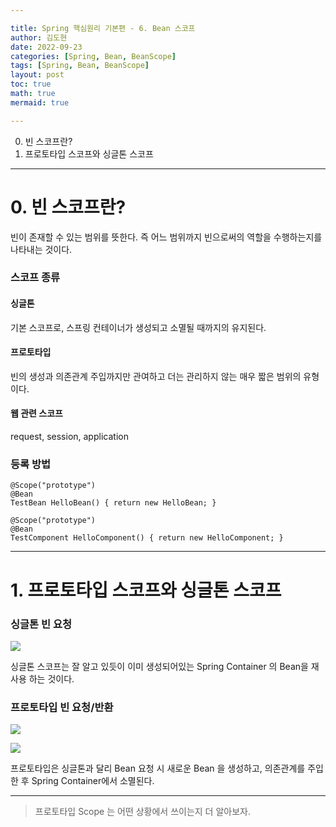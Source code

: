 ```yaml
---

title: Spring 핵심원리 기본편 - 6. Bean 스코프
author: 김도현
date: 2022-09-23
categories: [Spring, Bean, BeanScope]
tags: [Spring, Bean, BeanScope]
layout: post
toc: true
math: true
mermaid: true

---
```


0. 빈 스코프란?
1. 프로토타입 스코프와 싱글톤 스코프

---

# 0. 빈 스코프란?

빈이 존재할 수 있는 범위를 뜻한다. 즉 어느 범위까지 빈으로써의 역할을 수행하는지를 나타내는 것이다.

### 스코프 종류

#### 싱글톤

기본 스코프로, 스프링 컨테이너가 생성되고 소멸될 때까지의 유지된다.

#### 프로토타입

빈의 생성과 의존관계 주입까지만 관여하고 더는 관리하지 않는 매우 짧은 범위의 유형이다.

#### 웹 관련 스코프

request, session, application


### 등록 방법

    @Scope("prototype")
    @Bean
    TestBean HelloBean() { return new HelloBean; }

    @Scope("prototype")
    @Bean
    TestComponent HelloComponent() { return new HelloComponent; }

---

# 1. 프로토타입 스코프와 싱글톤 스코프

### 싱글톤 빈 요청

![](https://user-images.githubusercontent.com/60564431/192430261-871031c5-9abf-4700-ba93-3b81f498e812.png)

싱글톤 스코프는 잘 알고 있듯이 이미 생성되어있는 Spring Container 의 Bean을 재사용 하는 것이다.

### 프로토타입 빈 요청/반환

![](https://user-images.githubusercontent.com/60564431/192430259-8ec503d4-5bf2-403b-95ff-04961507ccc5.png)

![](https://user-images.githubusercontent.com/60564431/192430252-a931283c-d878-489e-89f3-bd0ec732c162.png)

프로토타입은 싱글톤과 달리 Bean 요청 시 새로운 Bean 을 생성하고, 의존관계를 주입한 후 Spring Container에서 소멸된다.

---

> 프로토타입 Scope 는 어떤 상황에서 쓰이는지 더 알아보자.
